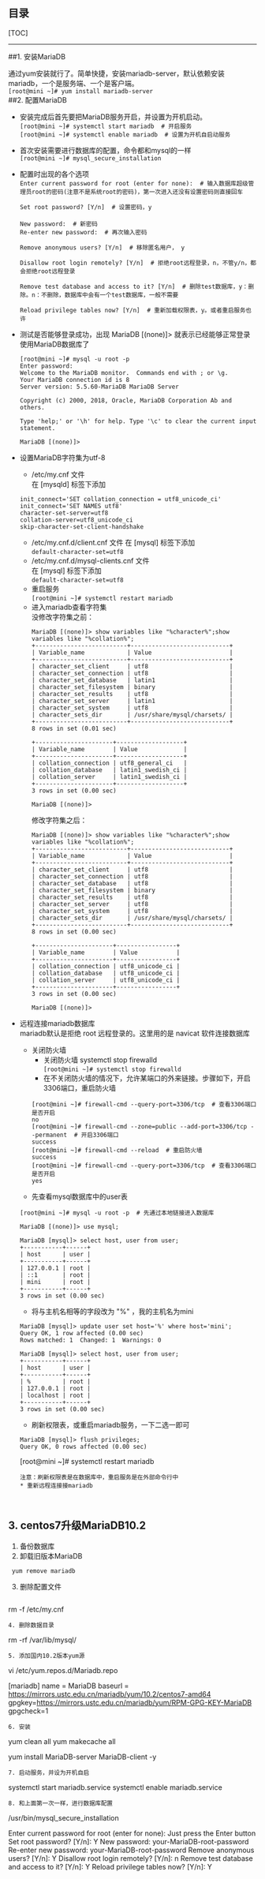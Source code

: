 ## 目录

[TOC]

------



##1. 安装MariaDB

通过yum安装就行了。简单快捷，安装mariadb-server，默认依赖安装mariadb，一个是服务端、一个是客户端。  
`[root@mini ~]# yum install mariadb-server`  
##2. 配置MariaDB
* 安装完成后首先要把MariaDB服务开启，并设置为开机启动。  
  `[root@mini ~]# systemctl start mariadb  # 开启服务`  
  `[root@mini ~]# systemctl enable mariadb  # 设置为开机自启动服务`
* 首次安装需要进行数据库的配置，命令都和mysql的一样  
  `[root@mini ~]# mysql_secure_installation`  
* 配置时出现的各个选项  
  `Enter current password for root (enter for none):  # 输入数据库超级管理员root的密码(注意不是系统root的密码)，第一次进入还没有设置密码则直接回车`

  `Set root password? [Y/n]  # 设置密码，y`  
  ​    
  `New password:  # 新密码`       
  `Re-enter new password:  # 再次输入密码`  

  `Remove anonymous users? [Y/n]  # 移除匿名用户， y`  

  `Disallow root login remotely? [Y/n]  # 拒绝root远程登录，n，不管y/n，都会拒绝root远程登录`  

  `Remove test database and access to it? [Y/n]  # 删除test数据库，y：删除。n：不删除，数据库中会有一个test数据库，一般不需要`  

  `Reload privilege tables now? [Y/n]  # 重新加载权限表，y。或者重启服务也许`  
* 测试是否能够登录成功，出现  MariaDB [(none)]> 就表示已经能够正常登录使用MariaDB数据库了
  ```
  [root@mini ~]# mysql -u root -p
  Enter password:
  Welcome to the MariaDB monitor.  Commands end with ; or \g.
  Your MariaDB connection id is 8
  Server version: 5.5.60-MariaDB MariaDB Server

  Copyright (c) 2000, 2018, Oracle, MariaDB Corporation Ab and others.

  Type 'help;' or '\h' for help. Type '\c' to clear the current input statement.

  MariaDB [(none)]>
  ```
 * 设置MariaDB字符集为utf-8  
   * /etc/my.cnf 文件  
     在  [mysqld]  标签下添加  
   ```
   init_connect='SET collation_connection = utf8_unicode_ci'
   init_connect='SET NAMES utf8'
   character-set-server=utf8
   collation-server=utf8_unicode_ci
   skip-character-set-client-handshake
   ```
   * /etc/my.cnf.d/client.cnf 文件
     在  [mysql]  标签下添加  
     `default-character-set=utf8`  
   * /etc/my.cnf.d/mysql-clients.cnf 文件  
     在  [mysql]  标签下添加  
     `default-character-set=utf8`
   * 重启服务  
     `[root@mini ~]# systemctl restart mariadb`  
   * 进入mariadb查看字符集  
     没修改字符集之前：  
     ```
     MariaDB [(none)]> show variables like "%character%";show variables like "%collation%";
     +--------------------------+----------------------------+
     | Variable_name            | Value                      |
     +--------------------------+----------------------------+
     | character_set_client     | utf8                       |
     | character_set_connection | utf8                       |
     | character_set_database   | latin1                     |
     | character_set_filesystem | binary                     |
     | character_set_results    | utf8                       |
     | character_set_server     | latin1                     |
     | character_set_system     | utf8                       |
     | character_sets_dir       | /usr/share/mysql/charsets/ |
     +--------------------------+----------------------------+
     8 rows in set (0.01 sec)

     +----------------------+-------------------+
     | Variable_name        | Value             |
     +----------------------+-------------------+
     | collation_connection | utf8_general_ci   |
     | collation_database   | latin1_swedish_ci |
     | collation_server     | latin1_swedish_ci |
     +----------------------+-------------------+
     3 rows in set (0.00 sec)

     MariaDB [(none)]>
     ```
     修改字符集之后：  
     ```
     MariaDB [(none)]> show variables like "%character%";show variables like "%collation%";
     +--------------------------+----------------------------+
     | Variable_name            | Value                      |
     +--------------------------+----------------------------+
     | character_set_client     | utf8                       |
     | character_set_connection | utf8                       |
     | character_set_database   | utf8                       |
     | character_set_filesystem | binary                     |
     | character_set_results    | utf8                       |
     | character_set_server     | utf8                       |
     | character_set_system     | utf8                       |
     | character_sets_dir       | /usr/share/mysql/charsets/ |
     +--------------------------+----------------------------+
     8 rows in set (0.00 sec)

     +----------------------+-----------------+
     | Variable_name        | Value           |
     +----------------------+-----------------+
     | collation_connection | utf8_unicode_ci |
     | collation_database   | utf8_unicode_ci |
     | collation_server     | utf8_unicode_ci |
     +----------------------+-----------------+
     3 rows in set (0.00 sec)

     MariaDB [(none)]>
     ```
 * 远程连接mariadb数据库  
   mariadb默认是拒绝 root 远程登录的。这里用的是 navicat 软件连接数据库  
   * 关闭防火墙
     * 关闭防火墙 systemctl stop firewalld  
       `[root@mini ~]# systemctl stop firewalld`  
     * 在不关闭防火墙的情况下，允许某端口的外来链接。步骤如下，开启3306端口，重启防火墙  
     ```
     [root@mini ~]# firewall-cmd --query-port=3306/tcp  # 查看3306端口是否开启
     no
     [root@mini ~]# firewall-cmd --zone=public --add-port=3306/tcp --permanent  # 开启3306端口
     success
     [root@mini ~]# firewall-cmd --reload  # 重启防火墙
     success
     [root@mini ~]# firewall-cmd --query-port=3306/tcp  # 查看3306端口是否开启
     yes
     ```
   * 先查看mysql数据库中的user表  
   ```
   [root@mini ~]# mysql -u root -p  # 先通过本地链接进入数据库

   MariaDB [(none)]> use mysql;

   MariaDB [mysql]> select host, user from user;
   +-----------+------+
   | host      | user |
   +-----------+------+
   | 127.0.0.1 | root |
   | ::1       | root |
   | mini      | root |
   +-----------+------+
   3 rows in set (0.00 sec)
   ```
   * 将与主机名相等的字段改为 "%" ，我的主机名为mini  
   ```
   MariaDB [mysql]> update user set host='%' where host='mini';
   Query OK, 1 row affected (0.00 sec)
   Rows matched: 1  Changed: 1  Warnings: 0

   MariaDB [mysql]> select host, user from user;
   +-----------+------+
   | host      | user |
   +-----------+------+
   | %         | root |
   | 127.0.0.1 | root |
   | localhost | root |
   +-----------+------+
   3 rows in set (0.00 sec)
   ```
   * 刷新权限表，或重启mariadb服务，一下二选一即可  
   ```
   MariaDB [mysql]> flush privileges;
   Query OK, 0 rows affected (0.00 sec)
   ```


   [root@mini ~]# systemctl restart mariadb
   ```
   注意：刷新权限表是在数据库中，重启服务是在外部命令行中
   * 重新远程连接接mariadb
   


   ```
## 3. centos7升级MariaDB10.2

1. 备份数据库
2. 卸载旧版本MariaDB

```
 yum remove mariadb  
```

3. 删除配置文件

   ```
rm -f /etc/my.cnf
   ```
4. 删除数据目录

   ```
rm -rf /var/lib/mysql/
   ```
5. 添加国内10.2版本yum源

   ```
vi  /etc/yum.repos.d/Mariadb.repo

[mariadb]
name = MariaDB
baseurl = https://mirrors.ustc.edu.cn/mariadb/yum/10.2/centos7-amd64
gpgkey=https://mirrors.ustc.edu.cn/mariadb/yum/RPM-GPG-KEY-MariaDB
gpgcheck=1

   ```
6. 安装

   ```

yum clean all
yum makecache all

yum install MariaDB-server MariaDB-client -y

   ```
7. 启动服务，并设为开机自启

   ```
systemctl start mariadb.service
systemctl enable mariadb.service
   ```
8. 和上面第一次一样，进行数据库配置

   ```
/usr/bin/mysql_secure_installation

Enter current password for root (enter for none): Just press the Enter button
Set root password? [Y/n]: Y
New password: your-MariaDB-root-password
Re-enter new password: your-MariaDB-root-password
Remove anonymous users? [Y/n]: Y
Disallow root login remotely? [Y/n]: n
Remove test database and access to it? [Y/n]: Y
Reload privilege tables now? [Y/n]: Y
   ```

